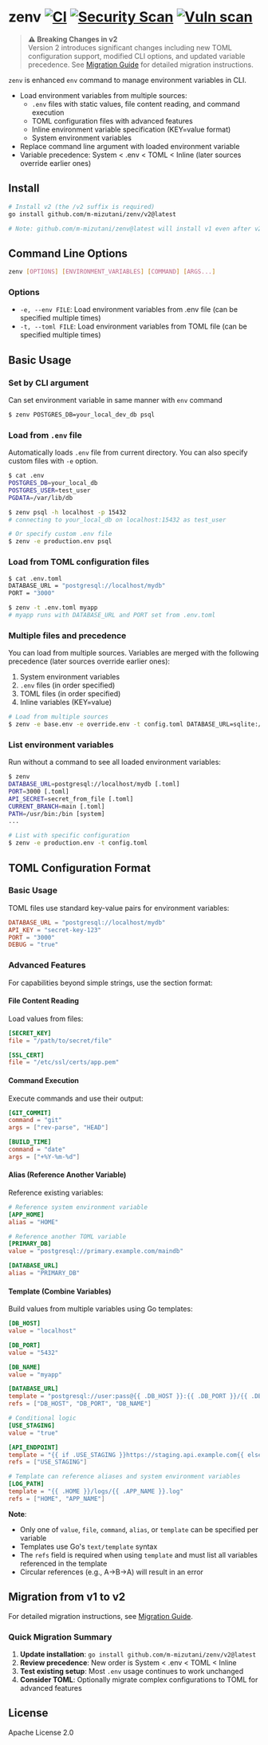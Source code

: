 # zenv [![CI](https://github.com/m-mizutani/zenv/actions/workflows/test.yml/badge.svg)](https://github.com/m-mizutani/zenv/actions/workflows/test.yml) [![Security Scan](https://github.com/m-mizutani/zenv/actions/workflows/gosec.yml/badge.svg)](https://github.com/m-mizutani/zenv/actions/workflows/gosec.yml) [![Vuln scan](https://github.com/m-mizutani/zenv/actions/workflows/trivy.yml/badge.svg)](https://github.com/m-mizutani/zenv/actions/workflows/trivy.yml) <!-- omit in toc -->

> **⚠️ Breaking Changes in v2**  
> Version 2 introduces significant changes including new TOML configuration support, modified CLI options, and updated variable precedence. See [Migration Guide](docs/migration.md) for detailed migration instructions.

`zenv` is enhanced `env` command to manage environment variables in CLI.

- Load environment variables from multiple sources:
    - `.env` files with static values, file content reading, and command execution
    - TOML configuration files with advanced features
    - Inline environment variable specification (KEY=value format)
    - System environment variables
- Replace command line argument with loaded environment variable
- Variable precedence: System < .env < TOML < Inline (later sources override earlier ones)

## Install <!-- omit in toc -->

```sh
# Install v2 (the /v2 suffix is required)
go install github.com/m-mizutani/zenv/v2@latest

# Note: github.com/m-mizutani/zenv@latest will install v1 even after v2 release
```

## Command Line Options

```sh
zenv [OPTIONS] [ENVIRONMENT_VARIABLES] [COMMAND] [ARGS...]
```

### Options

- `-e, --env FILE`: Load environment variables from .env file (can be specified multiple times)
- `-t, --toml FILE`: Load environment variables from TOML file (can be specified multiple times)

## Basic Usage

### Set by CLI argument

Can set environment variable in same manner with `env` command

```sh
$ zenv POSTGRES_DB=your_local_dev_db psql
```

### Load from `.env` file

Automatically loads `.env` file from current directory. You can also specify custom files with `-e` option.

```sh
$ cat .env
POSTGRES_DB=your_local_db
POSTGRES_USER=test_user
PGDATA=/var/lib/db

$ zenv psql -h localhost -p 15432
# connecting to your_local_db on localhost:15432 as test_user

# Or specify custom .env file
$ zenv -e production.env psql
```

### Load from TOML configuration files

```sh
$ cat .env.toml
DATABASE_URL = "postgresql://localhost/mydb"
PORT = "3000"

$ zenv -t .env.toml myapp
# myapp runs with DATABASE_URL and PORT set from .env.toml
```

### Multiple files and precedence

You can load from multiple sources. Variables are merged with the following precedence (later sources override earlier ones):

1. System environment variables
2. `.env` files (in order specified)
3. TOML files (in order specified)  
4. Inline variables (KEY=value)

```sh
# Load from multiple sources
$ zenv -e base.env -e override.env -t config.toml DATABASE_URL=sqlite://local.db myapp
```

### List environment variables

Run without a command to see all loaded environment variables:

```sh
$ zenv
DATABASE_URL=postgresql://localhost/mydb [.toml]
PORT=3000 [.toml]
API_SECRET=secret_from_file [.toml]
CURRENT_BRANCH=main [.toml]
PATH=/usr/bin:/bin [system]
...

# List with specific configuration
$ zenv -e production.env -t config.toml
```

## TOML Configuration Format

### Basic Usage

TOML files use standard key-value pairs for environment variables:

```toml
DATABASE_URL = "postgresql://localhost/mydb"
API_KEY = "secret-key-123"
PORT = "3000"
DEBUG = "true"
```

### Advanced Features

For capabilities beyond simple strings, use the section format:

#### File Content Reading
Load values from files:
```toml
[SECRET_KEY]
file = "/path/to/secret/file"

[SSL_CERT]
file = "/etc/ssl/certs/app.pem"
```

#### Command Execution
Execute commands and use their output:
```toml
[GIT_COMMIT]
command = "git"
args = ["rev-parse", "HEAD"]

[BUILD_TIME]
command = "date"
args = ["+%Y-%m-%d"]
```

#### Alias (Reference Another Variable)
Reference existing variables:
```toml
# Reference system environment variable
[APP_HOME]
alias = "HOME"

# Reference another TOML variable
[PRIMARY_DB]
value = "postgresql://primary.example.com/maindb"

[DATABASE_URL]
alias = "PRIMARY_DB"
```

#### Template (Combine Variables)
Build values from multiple variables using Go templates:
```toml
[DB_HOST]
value = "localhost"

[DB_PORT]
value = "5432"

[DB_NAME]
value = "myapp"

[DATABASE_URL]
template = "postgresql://user:pass@{{ .DB_HOST }}:{{ .DB_PORT }}/{{ .DB_NAME }}"
refs = ["DB_HOST", "DB_PORT", "DB_NAME"]

# Conditional logic
[USE_STAGING]
value = "true"

[API_ENDPOINT]
template = "{{ if .USE_STAGING }}https://staging.api.example.com{{ else }}https://api.example.com{{ end }}"
refs = ["USE_STAGING"]

# Template can reference aliases and system environment variables
[LOG_PATH]
template = "{{ .HOME }}/logs/{{ .APP_NAME }}.log"
refs = ["HOME", "APP_NAME"]
```

**Note**: 
- Only one of `value`, `file`, `command`, `alias`, or `template` can be specified per variable
- Templates use Go's `text/template` syntax
- The `refs` field is required when using `template` and must list all variables referenced in the template
- Circular references (e.g., A→B→A) will result in an error

## Migration from v1 to v2

For detailed migration instructions, see [Migration Guide](docs/migration.md).

### Quick Migration Summary

1. **Update installation**: `go install github.com/m-mizutani/zenv/v2@latest`
2. **Review precedence**: New order is System < .env < TOML < Inline
3. **Test existing setup**: Most `.env` usage continues to work unchanged
4. **Consider TOML**: Optionally migrate complex configurations to TOML for advanced features

## License

Apache License 2.0
